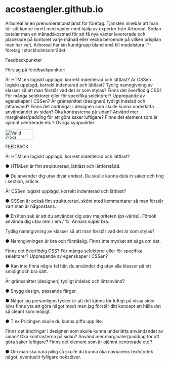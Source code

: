 # acostaengler.github.io

Arboreal är en prenumerationstjänst för företag. Tjänsten innebär att man får sitt kontor inrett med växter med hjälp av experter från Arboreal. Sedan betalar man en månadskostnad för att få nya växter levererade och placerade på kontoret varje månad eller vecka beroende på vilken prisplan man har valt. Arboreal har sin kundgrupp bland små till medelstora IT-företag i stockholmsområdet.

Feedbackpunkter

Förslag på feedbackpunkter:

Är HTMLen logiskt upplagd, korrekt indenterad och lättläst?
Är CSSen logiskt upplagd, korrekt indenterad och lättläst?
Tydlig namngivning av klasser så att man förstår vad det är som stylas?
Finns det överflödig CSS? För många selektorer eller för specifika selektorer? Upprepande av egenskaper i CSSen?
Är gränssnittet (designen) tydligt indelad och lättanvänd?
Finns det ändringar i designen som skulle kunna underlätta användandet av sidan? Öka kontrasterna på sidan? Använd mer marginaler/padding för att göra saker luftigare? Finns det element som är ojämnt centrerade etc.?
Övriga synpunkter

<p>
    <a href="https://jigsaw.w3.org/css-validator/check/referer">
        <img style="border:0;width:88px;height:31px"
            src="https://jigsaw.w3.org/css-validator/images/vcss"
            alt="Valid CSS!" />
    </a>
</p>
    
FEEDBACK


Är HTMLen logiskt upplagd, korrekt indenterad och lättläst?


● HTMLen är fint strukturerad, lättläst och lättförstådd.

● Du använder dig utav divar endast. Du skulle kunna dela in saker och ting i section, article.




Är CSSen logiskt upplagd, korrekt indenterad och lättläst?


● CSSen är också fint strukturerad, skönt med kommentarer så man förstår vart man är någonstans.

● En liten sak är att du använder dig utav majoriteten (px-värde). Försök använda dig utav rem / em / %. Annars super bra.




Tydlig namngivning av klasser så att man förstår vad det är som stylas?

● Namngivningen är bra och förståelig. Finns inte mycket att säga om det.


Finns det överflödig CSS? För många selektorer eller för specifika selektorer? Upprepande av egenskaper i CSSen?


● Kan inte finna några fel här, du använder dig utav alla klasser på ett smidigt och bra sätt.

Är gränssnittet (designen) tydligt indelad och lättanvänd?

● Snygg design, passande färger.

● Något jag personligen tycker är att det känns för luftigt på vissa sidor (dvs finns yta att göra något med) men jag förstår   ditt koncept att hålla det så cleant som möjligt.

● T ex Pricingen skulle du kunna piffa upp lite.

Finns det ändringar i designen som skulle kunna underlätta användandet av sidan? Öka kontrasterna på sidan? Använd mer marginaler/padding för att göra saker luftigare? Finns det element som är ojämnt centrerade etc.?

● Om man ska vara pillig så skulle du kunna öka navbarens textstorlek något. eventuellt fylligare bokstäver.
